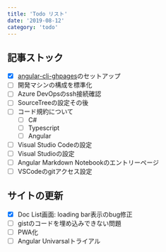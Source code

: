 ```yaml
---
title: 'Todo リスト'
date: '2019-08-12'
category: 'todo'
---
```


## 記事ストック

-   [x] [angular-cli-ghpages](https://github.com/angular-schule/angular-cli-ghpages)のセットアップ
-   [ ] 開発マシンの構成を標準化
-   [ ] Azure DevOpsのssh接続確認
-   [ ] SourceTreeの設定その後
-   [ ] コード規約について
    -   [ ] C#
    -   [ ] Typescript
    -   [ ] Angular
-   [ ] Visual Studio Codeの設定
-   [ ] Visual Studioの設定
-   [ ] Angular Markdown Notebookのエントリーページ
-   [ ] VSCodeのgitアクセス設定

## サイトの更新

-   [x] Doc List画面: loading bar表示のbug修正
-   [ ] gistのコードを埋め込みできない問題
-   [ ] PWA化
-   [ ] Angular Univarsalトライアル
